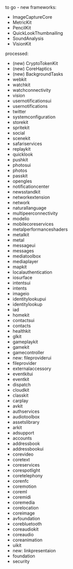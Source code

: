 to go - new frameworks:
- ImageCaptureCore
- MetricKit
- PencilKit
- QuickLookThumbnailing
- SoundAnalysis
- VisionKit

processed:
- (new) CryptoTokenKit
- (new) CoreHaptics
- (new) BackgroundTasks
- webkit
- watchkit
- watchconnectivity
- vision
- usernotificationsui
- usernotifications
- twitter
- systemconfiguration
- storekit
- spritekit
- social
- scenekit
- safariservices
- replaykit
- quicklook
- pushkit
- photosui
- photos
- passkit
- opengles
- notificationcenter
- newsstandkit
- networkextension
- network
- naturallanguage
- multipeerconnectivity
- modelio
- mobilecoreservices
- metalperformanceshaders
- metalkit
- metal
- messageui
- messages
- mediatoolbox
- mediaplayer
- mapkit
- localauthentication
- iosurface
- intentsui
- intents
- imageio
- identitylookupui
- identitylookup
- iad
- homekit
- contactsui
- contacts
- healthkit
- glkit
- gameplaykit
- gamekit
- gamecontroller
- new: fileproviderui
- fileprovider
- externalaccessory
- eventkitui
- eventkit
- dispatch
- cloudkit
- classkit
- carplay
- avkit
- authservices
- audiotoolbox
- assetslibrary
- arkit
- adsupport
- accounts
- addressbook
- addressbookui
- corevideo
- coretext
- coreservices
- corespotlight
- coretelephony
- corenfc
- coremotion
- coreml
- coremidi
- coremedia
- corelocation
- coreimage
- avfoundation
- corebluetooth
- coreaudiokit
- coreaudio
- coreanimation
- uikit
- new: linkpresentaion
- foundation
- security


